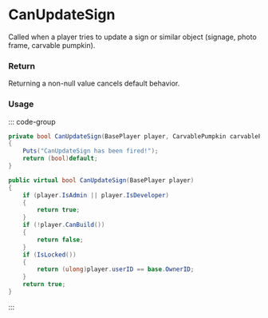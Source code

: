 # CanUpdateSign
<Badge type="info" text="Player"/><Badge type="danger" text="Carbon Compatible"/><Badge type="warning" text="Oxide Compatible"/>
Called when a player tries to update a sign or similar object (signage, photo frame, carvable pumpkin).

### Return
Returning a non-null value cancels default behavior.

### Usage
::: code-group
```csharp [Example]
private bool CanUpdateSign(BasePlayer player, CarvablePumpkin carvablePumpkin)
{
	Puts("CanUpdateSign has been fired!");
	return (bool)default;
}
```
```csharp [Source — Assembly-CSharp @ CarvablePumpkin]
public virtual bool CanUpdateSign(BasePlayer player)
{
	if (player.IsAdmin || player.IsDeveloper)
	{
		return true;
	}
	if (!player.CanBuild())
	{
		return false;
	}
	if (IsLocked())
	{
		return (ulong)player.userID == base.OwnerID;
	}
	return true;
}

```
:::
